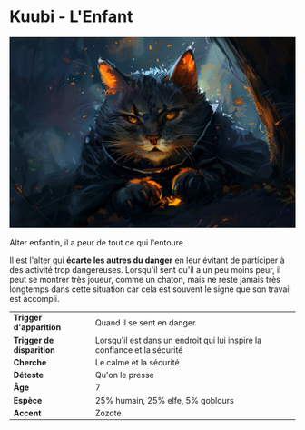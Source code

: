 # Kuubi - L'Enfant
![Kuubi](../../_images/kuubi.png)

Alter enfantin, il a peur de tout ce qui l'entoure.

Il est l'alter qui **écarte les autres du danger** en leur évitant de participer à des activité trop dangereuses. Lorsqu'il sent qu'il a un peu moins peur, il peut se montrer très joueur, comme un chaton, mais ne reste jamais très longtemps dans cette situation car cela est souvent le signe que son travail est accompli.

| | |
| - | - |
| **Trigger d'apparition** | Quand il se sent en danger |
| **Trigger de disparition** | Lorsqu'il est dans un endroit qui lui inspire la confiance et la sécurité |
| **Cherche** | Le calme et la sécurité |
| **Déteste** | Qu'on le presse |
| **Âge** | 7 |
| **Espèce** | 25% humain, 25% elfe, 5% goblours |
| **Accent** | Zozote |
